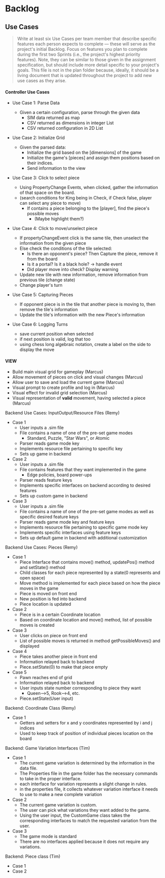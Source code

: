 # Backlog
## Use Cases
>  Write at least six Use Cases per team member that describe specific features each person expects to complete
> — these will serve as the project's initial Backlog. Focus on features you plan to complete during the first two 
> Sprints (i.e., the project's highest priority features). Note, they can be similar to those given in the assignment 
> specification, but should include more detail specific to your project's goals. This file is not in the plan folder 
> because, ideally, it should be a living document that is updated throughout the project to add new use cases as they 
> arise.


#### Controller Use Cases
* Use Case 1: Parse Data
  * Given a certain configuration, parse through the given data
    * SIM data returned as map
    * CSV returned as dimensions in integer List
    * CSV returned configuration in 2D List

* Use Case 2: Initialize Grid
  * Given the parsed data:
    * Initialize the grid based on the [dimensions] of the game 
    * Initialize the game's [pieces] and assign them positions based on their indices.
    * Send information to the view

* Use Case 3: Click to select piece
  * Using PropertyChange Events, when clicked, gather the information of that space on the board.
  * (search conditions for King being in Check, if Check false, player can select any piece to move)
    * If contains a piece belonging to the [player], find the piece's possible moves
      * (Maybe highlight them?)


* Use Case 4: Click to move/unselect piece
  * If propertyChangeEvent click is the same tile, then unselect the information from the given piece
  * Else check the conditions of the tile selected:
    * Is there an opponent's piece? Then Capture the piece, remove it from the board
    * Is it a portal? Is it a black hole? -> handle event
    * Did player move into check? Display warning
  * Update new tile with new information, remove information from previous tile (change state)
  * Change player's turn

* Use Case 5: Capturing Pieces
  * If opponent piece is in the tile that another piece is moving to, then remove the tile's information
  * Update the tile's information with the new Piece's information

* Use Case 6: Logging Turns
  * save current position when selected
  * if next position is valid, log that too
  * using chess long algebraic notation, create a label on the side to display the move




#### VIEW
* Build main visual grid for gameplay (Marcus)
* Allow movement of pieces on click and visual changes (Marcus)
* Allow user to save and load the current game (Marcus)
* Visual prompt to create profile and log in (Marcus)
* Visual effect for invalid grid selection (Marcus)
* Visual representation of **valid** movement, having selected a piece (Marcus)

Backend Use Cases: InputOutput/Resource Files (Remy)
* Case 1
  * User inputs a .sim file
  * File contains a name of one of the pre-set game modes
    * Standard, Puzzle, "Star Wars", or Atomic
  * Parser reads game mode key
  * Implements resource file pertaining to specific key
  * Sets up game in backend
* Case 2
  * User inputs a .sim file
  * File contains features that they want implemented in the game
    * Edge policies, board power-ups
  * Parser reads feature keys
  * Implements specific interfaces on backend according to desired features
  * Sets up custom game in backend
* Case 3
  * User inputs a .sim file
  * File contains a name of one of the pre-set game modes
    as well as specific desired feature keys
  * Parser reads game mode key and feature keys
  * Implements resource file pertaining to specific game mode key
  * Implements specific interfaces using feature keys
  * Sets up default game in backend with additional customization

Backend Use Cases: Pieces (Remy)
* Case 1
  * Piece Interface that contains move() method, updatePos() method and setState() method
  * Child classes for each piece represented by a state(0 represents and open space)
  * Move method is implemented for each piece based on how the piece moves in the game
  * Piece is moved on front end
  * New position is fed into backend
  * Piece location is updated
* Case 2
  * Piece is in a certain Coordinate location
  * Based on coordinate location and move() method, list of possible moves is created
* Case 3
  * User clicks on piece on front end
  * List of possible moves is returned in method getPossibleMoves() and displayed
* Case 4
  * Piece takes another piece in front end
  * Information relayed back to backend
  * Piece.setState(0) to make that piece empty
* Case 5
  * Pawn reaches end of grid
  * Information relayed back to backend
  * User inputs state number corresponding to piece they want
    * Queen-->5, Rook-->4, etc.
  * Piece.setState(User input)

Backend: Coordinate Class (Remy)
* Case 1
  * Getters and setters for x and y coordinates represented by i and j indices
  * Used to keep track of position of individual pieces location on the board


Backend: Game Variation Interfaces (Tim)
* Case 1
  * The current game variation is determined by the information in the data file.
  * The Properties file in the game folder has the necessary commands to take in the proper interface.
  * each interface for variation represents a slight change in rules.
  * in the properties file, it collects whatever variation interface it needs to use to make a new complete variation
* Case 2
  * The current game variation is custom. 
  * The user can pick what variations they want added to the game.
  * Using the user input, the CustomGame class takes the corresponding interfaces to match the requested variation from the user.
* Case 3
  * The game mode is standard
  * There are no interfaces applied because it does not require any variations.

Backend: Piece class (Tim)
* Case 1
* Case 2
